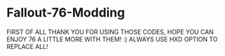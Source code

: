 # Fallout-76-Modding

FIRST OF ALL THANK YOU FOR USING THOSE CODES, HOPE YOU CAN ENJOY 76 A LITTLE MORE WITH THEM! :)
 ALWAYS USE HXD OPTION TO REPLACE ALL!

